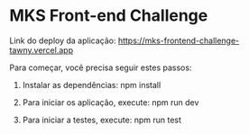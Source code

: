 # MKS Front-end Challenge
Link do deploy da aplicação: https://mks-frontend-challenge-tawny.vercel.app

Para começar, você precisa seguir estes passos:

1. Instalar as dependências:
npm install

2. Para iniciar os aplicação, execute:
npm run dev

3. Para iniciar a testes, execute:
npm run test
